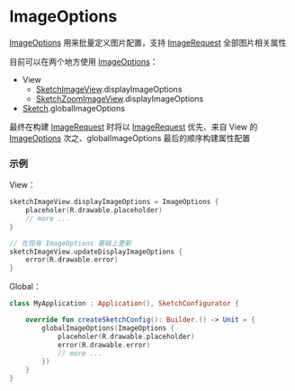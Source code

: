 # ImageOptions

[ImageOptions] 用来批量定义图片配置，支持 [ImageRequest] 全部图片相关属性

目前可以在两个地方使用 [ImageOptions]：

* View
    * [SketchImageView].displayImageOptions
    * [SketchZoomImageView].displayImageOptions
* [Sketch].globalImageOptions

最终在构建 [ImageRequest] 时将以 [ImageRequest] 优先、来自 View 的 [ImageOptions] 次之、globalImageOptions
最后的顺序构建属性配置

### 示例

View：

```kotlin
sketchImageView.displayImageOptions = ImageOptions {
    placeholer(R.drawable.placeholder)
    // more ...
}

// 在现有 ImageOptions 基础上更新
sketchImageView.updateDisplayImageOptions {
    error(R.drawable.error)
}
```

Global：

```kotlin
class MyApplication : Application(), SketchConfigurator {

    override fun createSketchConfig(): Builder.() -> Unit = {
        globalImageOptions(ImageOptions {
            placeholer(R.drawable.placeholder)
            error(R.drawable.error)
            // more ...
        })
    }
}
```

[Sketch]: ../../sketch/src/main/java/com/github/panpf/sketch/Sketch.kt

[ImageRequest]: ../../sketch/src/main/java/com/github/panpf/sketch/request/ImageRequest.kt

[ImageOptions]: ../../sketch/src/main/java/com/github/panpf/sketch/request/ImageOptions.kt

[SketchImageView]: ../../sketch-extensions/src/main/java/com/github/panpf/sketch/SketchImageView.kt

[SketchZoomImageView]: ../../sketch-zoom/src/main/java/com/github/panpf/sketch/zoom/SketchZoomImageView.kt